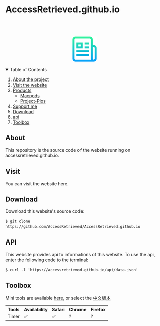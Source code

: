 # AccessRetrieved.github.io

<p align="center">
  <a href="https://github.com/AccessRetrieved/AccessRetrieved.github.io">
    <br><br><br>
    <img src="images/logo.png" alt="Logo" width="80" height="80"> 
  </a>
</p>

<details open="open">
    <summary>Table of Contents</summary>
    <ol>
        <li>
            <a href="#about">About the project</a>
        </li>
        <li>
            <a href="#visit">Visit the website</a>
        </li>
        <li>
            <a href="#products">Products</a>
            <ul>
                <li><a href="https://accessretrieved.github.io/Macpods/app.html">Macpods</a><br></li>
                <li><a href="https://accessretrieved.github.io/project-pios/app.html">Project-Pios</a></li>
            </ul>
        </li>
        <li>
            <a href="https://accessretrieved.github.io/sponsor.html">Support me</a>
        </li>
        <li>
            <a href="#downlaod">Download</a>
        </li>
        <li>
            <a href="#api">api</a>
        </li>
        <li>
            <a href="#toolbox">Toolbox</a>
        </li>
    </ol>
</details>

<a name="#about">
<h2>About</h2>
<p>This repository is the source code of the website running on <a href="https://accessretrieved.github.io" style="text-decoration: none">accessretrieved.github.io</a>.</p>

<a name="#visit">
<h2>Visit</h2>
<p>You can visit the website <a href="https://accessretrieved.github.io" style="text-decoration: none">here</a>.</p>

<a name="#download">
<h2>Download</h2>
<p>Download this website's source code:</p>
<code>$ git clone https://github.com/AccessRetrieved/AccessRetrieved.github.io</code>

<a name="#api">
<h2>API</h2>
<p>This website provides api to informations of this website. To use the api, enter the following code to the terminal:</p>
<code>$ curl -l 'https://accessretrieved.github.io/api/data.json'</code>

<a name="#toolbox">
<h2>Toolbox</h2>
<p>Mini tools are available <a href="https://accessretrieved.github.io/toolbox.html">here</a>, or select the <a href="https://accessretrieved.github.io/toolbox_zh-cn.html">中文版本</a>

<table>
    <tr>
        <th>Tools</th>
        <th>Availability</th>
        <th>Safari</th>
        <th>Chrome</th>
        <th>Firefox</th>
    </tr>
    <tr>
        <td>Timer</td>
        <td>✅</td>
        <td>✅</td>
        <td>?</td>
        <td>?</td>
    </tr>
</table>